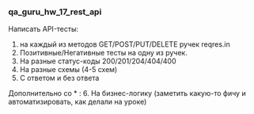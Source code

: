 ### qa_guru_hw_17_rest_api

Написать API-тесты:
1. на каждый из методов GET/POST/PUT/DELETE ручек reqres.in
2. Позитивные/Негативные тесты на одну из ручек.
3. На разные статус-коды 200/201/204/404/400
4. На разные схемы (4-5 схем)
5. С ответом и без ответа

Дополнительно со * :
6. На бизнес-логику (заметить какую-то фичу и автоматизировать, как делали на уроке)